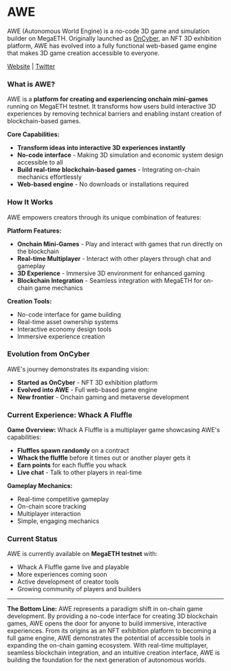 # AWE

AWE (Autonomous World Engine) is a no-code 3D game and simulation builder on MegaETH. Originally launched as [OnCyber](https://x.com/oncyber), an NFT 3D exhibition platform, AWE has evolved into a fully functional web-based game engine that makes 3D game creation accessible to everyone.

[Website](https://testnet.awe.box/) | [Twitter](https://x.com/awe_box)

### What is AWE?

AWE is a **platform for creating and experiencing onchain mini-games** running on MegaETH testnet. It transforms how users build interactive 3D experiences by removing technical barriers and enabling instant creation of blockchain-based games.

**Core Capabilities:**

* **Transform ideas into interactive 3D experiences instantly**
* **No-code interface** - Making 3D simulation and economic system design accessible to all
* **Build real-time blockchain-based games** - Integrating on-chain mechanics effortlessly
* **Web-based engine** - No downloads or installations required

### How It Works

AWE empowers creators through its unique combination of features:

**Platform Features:**

* **Onchain Mini-Games** - Play and interact with games that run directly on the blockchain
* **Real-time Multiplayer** - Interact with other players through chat and gameplay
* **3D Experience** - Immersive 3D environment for enhanced gaming
* **Blockchain Integration** - Seamless integration with MegaETH for on-chain game mechanics

**Creation Tools:**

* No-code interface for game building
* Real-time asset ownership systems
* Interactive economy design tools
* Immersive experience creation

### Evolution from OnCyber

AWE's journey demonstrates its expanding vision:

* **Started as OnCyber** - NFT 3D exhibition platform
* **Evolved into AWE** - Full web-based game engine
* **New frontier** - Onchain gaming and metaverse development

### Current Experience: Whack A Fluffle

**Game Overview:** Whack A Fluffle is a multiplayer game showcasing AWE's capabilities:

* **Fluffles spawn randomly** on a contract
* **Whack the fluffle** before it times out or another player gets it
* **Earn points** for each fluffle you whack
* **Live chat** - Talk to other players in real-time

**Gameplay Mechanics:**

* Real-time competitive gameplay
* On-chain score tracking
* Multiplayer interaction
* Simple, engaging mechanics

### Current Status

AWE is currently available on **MegaETH testnet** with:

* Whack A Fluffle game live and playable
* More experiences coming soon
* Active development of creator tools
* Growing community of players and builders

***

**The Bottom Line:** AWE represents a paradigm shift in on-chain game development. By providing a no-code interface for creating 3D blockchain games, AWE opens the door for anyone to build immersive, interactive experiences. From its origins as an NFT exhibition platform to becoming a full game engine, AWE demonstrates the potential of accessible tools in expanding the on-chain gaming ecosystem. With real-time multiplayer, seamless blockchain integration, and an intuitive creation interface, AWE is building the foundation for the next generation of autonomous worlds.
